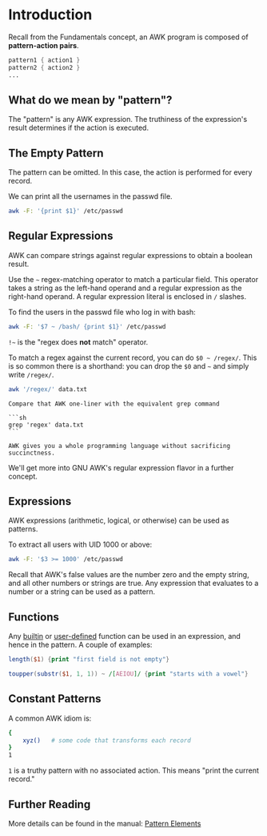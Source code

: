 # Introduction

Recall from the Fundamentals concept, an AWK program is composed of **pattern-action pairs**.

```awk
pattern1 { action1 }
pattern2 { action2 }
...
```

## What do we mean by "pattern"?

The "pattern" is any AWK expression.
The truthiness of the expression's result determines if the action is executed.

## The Empty Pattern

The pattern can be omitted.
In this case, the action is performed for every record.

We can print all the usernames in the passwd file.

```sh
awk -F: '{print $1}' /etc/passwd
```

## Regular Expressions

AWK can compare strings against regular expressions to obtain a boolean result.

Use the `~` regex-matching operator to match a particular field. 
This operator takes a string as the left-hand operand and a regular expression as the right-hand operand.
A regular expression literal is enclosed in `/` slashes.

To find the users in the passwd file who log in with bash:

```sh
awk -F: '$7 ~ /bash/ {print $1}' /etc/passwd
```

`!~` is the "regex does **not** match" operator.

To match a regex against the current record, you can do `$0 ~ /regex/`.
This is so common there is a shorthand: you can drop the `$0` and `~` and simply write `/regex/`.

```sh
awk '/regex/' data.txt
```

~~~~exercism/note
Compare that AWK one-liner with the equivalent grep command

```sh
grep 'regex' data.txt
```

AWK gives you a whole programming language without sacrificing succinctness.
~~~~

We'll get more into GNU AWK's regular expression flavor in a further concept.

## Expressions

AWK expressions (arithmetic, logical, or otherwise) can be used as patterns.

To extract all users with UID 1000 or above:

```sh
awk -F: '$3 >= 1000' /etc/passwd
```

Recall that AWK's false values are the number zero and the empty string, and all other numbers or strings are true.
Any expression that evaluates to a number or a string can be used as a pattern.

## Functions

Any [builtin][builtins] or [user-defined][] function can be used in an expression, and hence in the pattern.
A couple of examples:

```awk
length($1) {print "first field is not empty"}
```
```awk
toupper(substr($1, 1, 1)) ~ /[AEIOU]/ {print "starts with a vowel"}
```

## Constant Patterns

A common AWK idiom is:

```sh
{
    xyz()   # some code that transforms each record
}
1
```

`1` is a truthy pattern with no associated action.
This means "print the current record."

## Further Reading

More details can be found in the manual: [Pattern Elements][pattern-elements]


[builtins]: https://www.gnu.org/software/gawk/manual/html_node/Built_002din.html
[user-defined]: https://www.gnu.org/software/gawk/manual/html_node/User_002ddefined.html
[pattern-elements]: https://www.gnu.org/software/gawk/manual/html_node/Pattern-Overview.html
